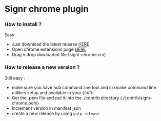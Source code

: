 # Signr chrome plugin

### How to install ?

Easy:
* Just download the latest release [HERE](https://github.com/upfluence/signr-chrome/releases)
* Open chrome extensions page [HERE]('chrome://extensions')
* Drag n drop dowloaded file (signr-chrome.crx)

### How to release a new version ?

Still easy :
* make sure you have hub command line tool and crxmake command line utilities setup and available in your `$PATH`.
* Get the .pem file and put it into the ./contrib directory (./contrib/signr-chrome.pem)
* increment version in manifest.json
* create a new release by using `gulp release`
